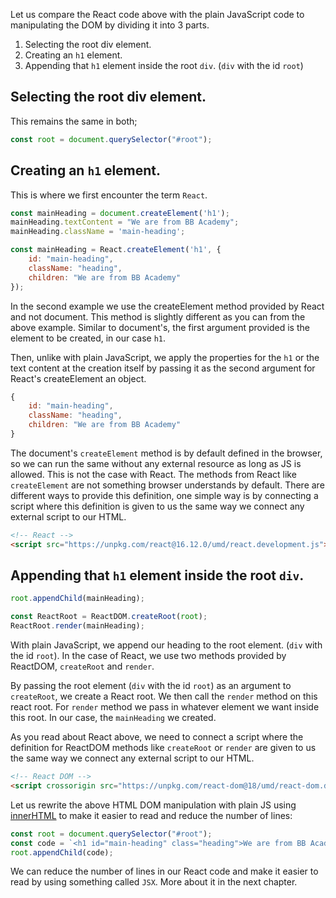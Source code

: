 Let us compare the React code above with the plain JavaScript code to manipulating the DOM by dividing it into 3 parts.

1. Selecting the root div element.
2. Creating an `h1` element.
3. Appending that `h1` element inside the root `div`. (`div` with the id `root`)

## Selecting the root div element.
This remains the same in both;

```js
const root = document.querySelector("#root");
```

## Creating an `h1` element.

This is where we first encounter the term `React`.

```js
const mainHeading = document.createElement('h1');
mainHeading.textContent = "We are from BB Academy";
mainHeading.className = 'main-heading';
```

```js
const mainHeading = React.createElement('h1', {
    id: "main-heading",
    className: "heading",
    children: "We are from BB Academy"
});
```

In the second example we use the createElement method provided by React and not document. This method is slightly different as you can from the above example.
Similar to document's, the first argument provided is the element to be created, in our case `h1`.

Then, unlike with plain JavaScript, we apply the properties for the `h1` or the text content at the creation itself by passing it as the second argument for React's createElement an object.

```js
{
    id: "main-heading",
    className: "heading",
    children: "We are from BB Academy"
}
```

The document's `createElement` method is by default defined in the browser, so we can run the same without any external resource as long as JS is allowed. 
This is not the case with React. The methods from React like `createElement` are not something browser understands by default.
There are different ways to provide this definition, one simple way is by connecting a script where this definition is given to us the same way we connect any external script to our HTML.

```html
<!-- React -->
<script src="https://unpkg.com/react@16.12.0/umd/react.development.js"></script>
```

## Appending that `h1` element inside the root `div`.

```js
root.appendChild(mainHeading);
```

```js
const ReactRoot = ReactDOM.createRoot(root);
ReactRoot.render(mainHeading);
```

With plain JavaScript, we append our heading to the root element. (`div` with the id `root`).
In the case of React, we use two methods provided by ReactDOM, `createRoot` and `render`. 

By passing the root element (`div` with the id `root`) as an argument to `createRoot`, we create a React root.
We then call the `render` method on this react root. For `render` method we pass in whatever element we want inside this root. In our case, the `mainHeading` we created.

As you read about React above, we need to connect a script where the definition for ReactDOM methods like `createRoot` or `render` are given to us the same way we connect any external script to our HTML.

```html
<!-- React DOM -->
<script crossorigin src="https://unpkg.com/react-dom@18/umd/react-dom.development.js"></script>
```
Let us rewrite the above HTML DOM manipulation with plain JS using [innerHTML](https://academy.bigbinary.com/learn-htmldom/manipulating-dom-elements-part-1/updating-html-inside-an-element) to make it easier to read and reduce the number of lines:

```js
const root = document.querySelector("#root");
const code = `<h1 id="main-heading" class="heading">We are from BB Academy</h1>`
root.appendChild(code);
```

We can reduce the number of lines in our React code and make it easier to read by using something called `JSX`. More about it in the next chapter.
